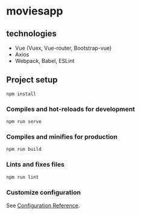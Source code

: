 # moviesapp
## technologies

 - Vue (Vuex, Vue-router, Bootstrap-vue)
 - Axios
 - Webpack, Babel, ESLint

## Project setup

```
npm install
```

### Compiles and hot-reloads for development

```
npm run serve
```

### Compiles and minifies for production
```
npm run build
```

### Lints and fixes files

```
npm run lint
```

### Customize configuration

See [Configuration Reference](https://cli.vuejs.org/config/).